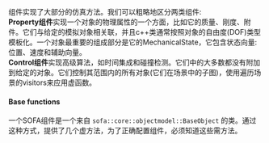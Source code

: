 组件实现了大部分的仿真方法。我们可以粗略地区分两类组件:  
**Property组件**实现一个对象的物理属性的一个方面，比如它的质量、刚度、附件。它们与给定的模拟对象相关联，并且c++类通常按照对象的自由度(DOF)类型模板化。一个对象最重要的组成部分是它的MechanicalState，它包含状态向量:位置、速度和辅助向量。  
**Control组件**实现高级算法，如时间集成和碰撞检测。它们中的大多数都没有附加到给定的对象。它们控制其范围内的所有对象(它们在场景中的子图)，使用遍历场景的visitors来应用虚函数。

#### Base functions  
一个SOFA组件是一个来自 `sofa::core::objectmodel::BaseObject` 的类。通过这种方式，提供了几个虚方法，为了正确配置组件，必须知道这些需方法。
